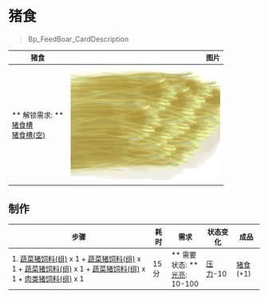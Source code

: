 # 猪食  
> Bp_FeedBoar_CardDescription  
  
  猪食  |   图片   
 ----  |  ----:   
 ** 解锁需求: **<br>[猪食槽](BoarFeeder.md)<br>[猪食槽(空)](BoarFeederEmpty.md)  |  <img decoding="async" src="Sprite/GoatFeed.png" href="a.md" style="max-width:300px;max-height:300px;">   
  
## 制作  
步骤  |  耗时  |  需求  |  状态变化  |  成品  
----  |  ----  |  ----  |  ----  |  ----  
1. [蔬菜猪饲料(组)](GpTag_FeedBoarVeggies.md) x 1 + [蔬菜猪饲料(组)](GpTag_FeedBoarVeggies.md) x 1 + [蔬菜猪饲料(组)](GpTag_FeedBoarVeggies.md) x 1 + [蔬菜猪饲料(组)](GpTag_FeedBoarVeggies.md) x 1 + [肉类猪饲料(组)](GpTag_FeedBoarProtein.md) x 1  |  15分  |  ** 需要状态: **<br>[光亮](Light.md): 10-100  |  [压力](Stress.md)-10  |  [猪食](FeedBoar.md)(+1)  


<script>document.title="猪食 - 卡牌生存百科 Card Survival Wiki";</script>
